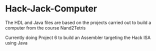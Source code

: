 # Hack-Jack-Computer

The HDL and Java files are based on the projects carried out to build a computer from the course Nand2Tetris

Currently doing Project 6 to build an Assembler targeting the Hack ISA using Java
